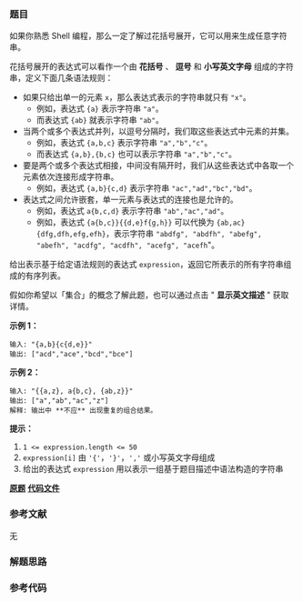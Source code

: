 ### 题目
如果你熟悉 Shell 编程，那么一定了解过花括号展开，它可以用来生成任意字符串。

花括号展开的表达式可以看作一个由 **花括号** 、 **逗号** 和 **小写英文字母** 组成的字符串，定义下面几条语法规则：

  * 如果只给出单一的元素 `x`，那么表达式表示的字符串就只有 `"x"`。 
    * 例如，表达式 `{a}` 表示字符串 `"a"`。
    * 而表达式 `{ab}` 就表示字符串 `"ab"`。
  * 当两个或多个表达式并列，以逗号分隔时，我们取这些表达式中元素的并集。 
    * 例如，表达式 `{a,b,c}` 表示字符串 `"a","b","c"`。
    * 而表达式 `{a,b},{b,c}` 也可以表示字符串 `"a","b","c"`。
  * 要是两个或多个表达式相接，中间没有隔开时，我们从这些表达式中各取一个元素依次连接形成字符串。 
    * 例如，表达式 `{a,b}{c,d}` 表示字符串 `"ac","ad","bc","bd"`。
  * 表达式之间允许嵌套，单一元素与表达式的连接也是允许的。 
    * 例如，表达式 `a{b,c,d}` 表示字符串 `"ab","ac","ad"​​​​​​`。
    * 例如，表达式 `{a{b,c}}{{d,e}f{g,h}}` 可以代换为 `{ab,ac}{dfg,dfh,efg,efh}`，表示字符串 `"abdfg", "abdfh", "abefg", "abefh", "acdfg", "acdfh", "acefg", "acefh`"。

给出表示基于给定语法规则的表达式 `expression`，返回它所表示的所有字符串组成的有序列表。

假如你希望以「集合」的概念了解此题，也可以通过点击 " **显示英文描述** " 获取详情。



**示例 1：**

    
    
    输入: "{a,b}{c{d,e}}"
    输出: ["acd","ace","bcd","bce"]
    

**示例 2：**

    
    
    输入: "{{a,z}, a{b,c}, {ab,z}}"
    输出: ["a","ab","ac","z"]
    解释: 输出中 **不应** 出现重复的组合结果。
    



**提示：**

  1. `1 <= expression.length <= 50`
  2. `expression[i]` 由 `'{'`，`'}'`，`','` 或小写英文字母组成
  3. 给出的表达式 `expression` 用以表示一组基于题目描述中语法构造的字符串

 **[原题](https://leetcode-cn.com/problems/brace-expansion-ii/)**    **[代码文件]()**


### 参考文献
无

### 解题思路




### 参考代码

```go


```





